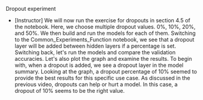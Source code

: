 Dropout experiment
- [Instructor] We will now run the exercise for dropouts in section 4.5 of the notebook. Here, we choose multiple dropout values. 0%, 10%, 20%, and 50%. We then build and run the models for each of them. Switching to the Common_Experiments_Function notebook, we see that a dropout layer will be added between hidden layers if a percentage is set. Switching back, let's run the models and compare the validation accuracies. Let's also plot the graph and examine the results. To begin with, when a dropout is added, we see a dropout layer in the model summary. Looking at the graph, a dropout percentage of 10% seemed to provide the best results for this specific use case. As discussed in the previous video, dropouts can help or hurt a model. In this case, a dropout of 10% seems to be the right value.